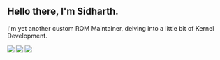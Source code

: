 ## Hello there, I'm Sidharth.

I'm yet another custom ROM Maintainer, delving into a little bit of Kernel Development.

[![](https://img.shields.io/github/followers/sidharthify?label=Follow&style=social)](https://github.com/sidharthify)
[![](https://img.shields.io/github/stars/sidharthifyn?style=social)](https://github.com/sidharthify?tab=stars)
![](https://komarev.com/ghpvc/?username=sidharthify&base=16370)
